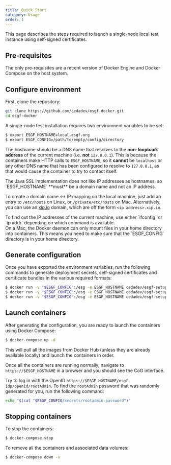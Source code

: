 ```yaml
---
title: Quick Start
category: Usage
order: 1
---
```


This page describes the steps required to launch a single-node local test instance
using self-signed certificates.

## Pre-requisites

The only pre-requisites are a recent version of Docker Engine and Docker Compose
on the host system.

## Configure environment

First, clone the repository:

```sh
git clone https://github.com/cedadev/esgf-docker.git
cd esgf-docker
```

A single-node test installation requires two environment variables to be set:

```sh
$ export ESGF_HOSTNAME=local.esgf.org
$ export ESGF_CONFIG=/path/to/empty/config/directory
```

The hostname should be a DNS name that resolves to the **non-loopback address**
of the current machine (i.e. **not** `127.0.0.1`). This is because the containers
make HTTP calls to `ESGF_HOSTNAME`, so it **cannot** be `localhost` or any other
DNS name that has been configured to resolve to `127.0.0.1`, as that would cause
the container to try to contact itself.

<div class="note note-warning" markdown="1">
The Java SSL implementation does not like IP addresses as hostnames, so `ESGF_HOSTNAME`
**must** be a domain name and not an IP address.

To create a domain name <-> IP mapping on the local machine, just add an entry to
`/etc/hosts` on Linux, or `/private/etc/hosts` on Mac. Alternatively, you can
use an [xip.io](http://xip.io/) domain, which are off the form `<ip address>.xip.io`.
</div>

<div class="note note-info" markdown="1">
To find out the IP addresses of the current machine, use either `ifconfig` or `ip addr`
depending on which command is available.
</div>

<div class="note note-warning" markdown="1">
On a Mac, the Docker daemon can only mount files in your home directory into containers.
This means you need to make sure that the `ESGF_CONFIG` directory is in your
home directory.
</div>

## Generate configuration

Once you have exported the environment variables, run the following commands to
generate deployment secrets, self-signed certificates and certificate bundles in
the various required formats:

```sh
$ docker run -v "$ESGF_CONFIG":/esg -e ESGF_HOSTNAME cedadev/esgf-setup generate-secrets
$ docker run -v "$ESGF_CONFIG":/esg -e ESGF_HOSTNAME cedadev/esgf-setup generate-test-certificates
$ docker run -v "$ESGF_CONFIG":/esg -e ESGF_HOSTNAME cedadev/esgf-setup create-trust-bundles
```

## Launch containers

After generating the configuration, you are ready to launch the containers using
Docker Compose:

```sh
$ docker-compose up -d
```

This will pull all the images from Docker Hub (unless they are already available
locally) and launch the containers in order.

Once all the containers are running normally, navigate to `https://$ESGF_HOSTNAME`
in a browser and you should see the CoG interface.

Try to log in with the OpenID `https://$ESGF_HOSTNAME/esgf-idp/openid/rootAdmin`.
To find the `rootAdmin` password that was randomly generated for you, run the
following command:

```sh
echo "$(cat "$ESGF_CONFIG/secrets/rootadmin-password")"
```

## Stopping containers

To stop the containers:

```sh
$ docker-compose stop
```

To remove all the containers and associated data volumes:

```sh
$ docker-compose down -v
```

